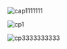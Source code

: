 


![cap1111111](https://github.com/fatimazahrash/Webaplication/assets/127154417/eb7b0fb3-2cd1-4c41-8e70-2642721f2d6c)

![cp1](https://github.com/fatimazahrash/Webaplication/assets/127154417/32595465-27c4-4e57-be72-eaeba26c4de0)


![cp3333333333](https://github.com/fatimazahrash/Webaplication/assets/127154417/d049379c-3db3-4ac1-89b2-80859e0a2627)

